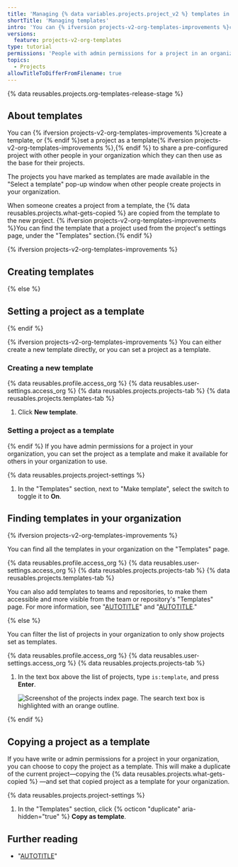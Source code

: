 ```yaml
---
title: 'Managing {% data variables.projects.project_v2 %} templates in your organization'
shortTitle: 'Managing templates'
intro: 'You can {% ifversion projects-v2-org-templates-improvements %}create templates or {% endif %}set projects as templates in your organization, allowing other people to select your template as the base for projects they create.'
versions:
  feature: projects-v2-org-templates
type: tutorial
permissions: 'People with admin permissions for a project in an organization can set the project as a template. People with admin or write permissions for a project in an organization can copy the project and set the copied project as a template.'
topics:
  - Projects
allowTitleToDifferFromFilename: true
---
```


{% data reusables.projects.org-templates-release-stage %}

## About templates

You can {% ifversion projects-v2-org-templates-improvements %}create a template, or {% endif %}set a project as a template{% ifversion projects-v2-org-templates-improvements %},{% endif %} to share a pre-configured project with other people in your organization which they can then use as the base for their projects.

The projects you have marked as templates are made available in the "Select a template" pop-up window when other people create projects in your organization.

When someone creates a project from a template, the {% data reusables.projects.what-gets-copied %} are copied from the template to the new project. {% ifversion projects-v2-org-templates-improvements %}You can find the template that a project used from the project's settings page, under the "Templates" section.{% endif %}

{% ifversion projects-v2-org-templates-improvements %}

## Creating templates

{% else %}

## Setting a project as a template

{% endif %}

{% ifversion projects-v2-org-templates-improvements %}
You can either create a new template directly, or you can set a project as a template.

### Creating a new template

{% data reusables.profile.access_org %}
{% data reusables.user-settings.access_org %}
{% data reusables.projects.projects-tab %}
{% data reusables.projects.templates-tab %}
1. Click **New template**.

### Setting a project as a template

{% endif %}
If you have admin permissions for a project in your organization, you can set the project as a template and make it available for others in your organization to use.

{% data reusables.projects.project-settings %}
1. In the "Templates" section, next to "Make template", select the switch to toggle it to **On**.

## Finding templates in your organization

{% ifversion projects-v2-org-templates-improvements %}

You can find all the templates in your organization on the "Templates" page.

{% data reusables.profile.access_org %}
{% data reusables.user-settings.access_org %}
{% data reusables.projects.projects-tab %}
{% data reusables.projects.templates-tab %}

You can also add templates to teams and repositories, to make them accessible and more visible from the team or repository's "Templates" page. For more information, see "[AUTOTITLE](/issues/planning-and-tracking-with-projects/managing-your-project/adding-your-project-to-a-team)" and "[AUTOTITLE](/issues/planning-and-tracking-with-projects/managing-your-project/adding-your-project-to-a-repository)."

{% else %}

You can filter the list of projects in your organization to only show projects set as templates.

{% data reusables.profile.access_org %}
{% data reusables.user-settings.access_org %}
{% data reusables.projects.projects-tab %}
1. In the text box above the list of projects, type `is:template`, and press **Enter**.

   ![Screenshot of the projects index page. The search text box is highlighted with an orange outline.](/assets/images/help/projects-v2/filter-for-templates.png)

{% endif %}

## Copying a project as a template

If you have write or admin permissions for a project in your organization, you can choose to copy the project as a template. This will make a duplicate of the current project—copying the {% data reusables.projects.what-gets-copied %} —and set that copied project as a template for your organization.

{% data reusables.projects.project-settings %}
1. In the "Templates" section, click {% octicon "duplicate" aria-hidden="true" %} **Copy as template**.

## Further reading

- "[AUTOTITLE](/issues/planning-and-tracking-with-projects/creating-projects/creating-a-project)"
